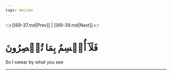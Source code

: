 ```yaml
---
tags: meccan
---
```


👈 [[69-37.md|Prev]] | [[69-39.md|Next]] 👉

# فَلَآ أُقۡسِمُ بِمَا تُبۡصِرُونَ

So I swear by what you see

---


